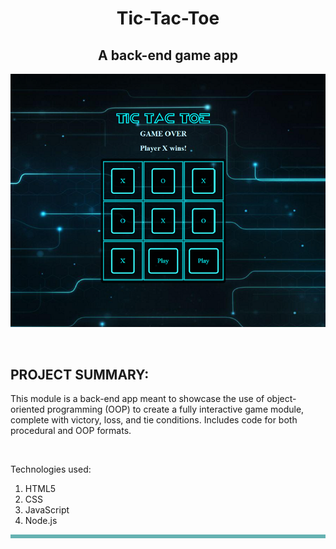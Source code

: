 <h1 align="center">Tic-Tac-Toe</h1>
<h2 align="center">A back-end game app</h2>
<p align="center">
  <a href="https://ec-tictactoe.netlify.app/" target="_blank">
<img src="https://github.com/ec-coding/Tic-Tac-Toe/blob/main/Tic-Tac-Toe%20Banner.png">
  </a>
</p>
<br />

<h2>PROJECT SUMMARY:</h2>
<table bordercolor="#66b2b2">
<tr>

<p>This module is a back-end app meant to showcase the use of object-oriented programming (OOP) to create a fully interactive game module, complete with victory, loss, and tie conditions. Includes code for both procedural and OOP formats.</p><br>

Technologies used:
1. HTML5
2. CSS
3. JavaScript
4. Node.js
  
</tr>
</table>
